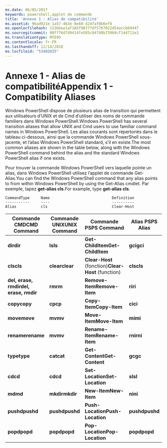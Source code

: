 ```yaml
---
ms.date: 06/05/2017
keywords: powershell,applet de commande
title: 'Annexe 1 : Alias de compatibilité'
ms.assetid: 96ad921e-1a57-463e-8e60-424faf8b6ef8
ms.openlocfilehash: 113bbee1af185f98777df5767022d54accb69447
ms.sourcegitcommit: 00ff76d7d9414fe585c04740b739b9cf14d711e1
ms.translationtype: MTE95
ms.contentlocale: fr-FR
ms.lasthandoff: 12/14/2018
ms.locfileid: "53402035"
---
```

# <a name="appendix-1---compatibility-aliases"></a><span data-ttu-id="37aae-103">Annexe 1 - Alias de compatibilité</span><span class="sxs-lookup"><span data-stu-id="37aae-103">Appendix 1 - Compatibility Aliases</span></span>

<span data-ttu-id="37aae-104">Windows PowerShell dispose de plusieurs alias de transition qui permettent aux utilisateurs d’UNIX et de Cmd d’utiliser des noms de commande familiers dans Windows PowerShell.</span><span class="sxs-lookup"><span data-stu-id="37aae-104">Windows PowerShell has several transition aliases that allow UNIX and Cmd users to use familiar command names in Windows PowerShell.</span></span> <span data-ttu-id="37aae-105">Les alias courants sont répertoriés dans le tableau ci-dessous, ainsi que la commande Windows PowerShell sous-jacente, et l’alias Windows PowerShell standard, s’il en existe.</span><span class="sxs-lookup"><span data-stu-id="37aae-105">The most common aliases are shown in the table below, along with the Windows PowerShell command behind the alias and the standard Windows PowerShell alias if one exists.</span></span>

<span data-ttu-id="37aae-106">Pour trouver la commande Windows PowerShell vers laquelle pointe un alias, dans Windows PowerShell utilisez l’applet de commande Get-Alias.</span><span class="sxs-lookup"><span data-stu-id="37aae-106">You can find the Windows PowerShell command that any alias points to from within Windows PowerShell by using the Get-Alias cmdlet.</span></span> <span data-ttu-id="37aae-107">Par exemple, tapez **get-alias cls**.</span><span class="sxs-lookup"><span data-stu-id="37aae-107">For example, type **get-alias cls**.</span></span>

```
CommandType     Name                            Definition
-----------     ----                            ----------
Alias           cls                             Clear-Host
```

|<span data-ttu-id="37aae-108">Commande CMD</span><span class="sxs-lookup"><span data-stu-id="37aae-108">CMD Command</span></span>|<span data-ttu-id="37aae-109">Commande UNIX</span><span class="sxs-lookup"><span data-stu-id="37aae-109">UNIX Command</span></span>|<span data-ttu-id="37aae-110">Commande PS</span><span class="sxs-lookup"><span data-stu-id="37aae-110">PS Command</span></span>|<span data-ttu-id="37aae-111">Alias PS</span><span class="sxs-lookup"><span data-stu-id="37aae-111">PS Alias</span></span>|
|---------------|----------------|--------------|------------|
|<span data-ttu-id="37aae-112">**dir**</span><span class="sxs-lookup"><span data-stu-id="37aae-112">**dir**</span></span>|<span data-ttu-id="37aae-113">**ls**</span><span class="sxs-lookup"><span data-stu-id="37aae-113">**ls**</span></span>|<span data-ttu-id="37aae-114">**Get-ChildItem**</span><span class="sxs-lookup"><span data-stu-id="37aae-114">**Get-ChildItem**</span></span>|<span data-ttu-id="37aae-115">**gci**</span><span class="sxs-lookup"><span data-stu-id="37aae-115">**gci**</span></span>|
|<span data-ttu-id="37aae-116">**cls**</span><span class="sxs-lookup"><span data-stu-id="37aae-116">**cls**</span></span>|<span data-ttu-id="37aae-117">**clear**</span><span class="sxs-lookup"><span data-stu-id="37aae-117">**clear**</span></span>|<span data-ttu-id="37aae-118">**Clear-Host** (fonction)</span><span class="sxs-lookup"><span data-stu-id="37aae-118">**Clear-Host** (function)</span></span>|<span data-ttu-id="37aae-119">**cls**</span><span class="sxs-lookup"><span data-stu-id="37aae-119">**cls**</span></span>|
|<span data-ttu-id="37aae-120">**del, erase, rmdir**</span><span class="sxs-lookup"><span data-stu-id="37aae-120">**del, erase, rmdir**</span></span>|<span data-ttu-id="37aae-121">**rm**</span><span class="sxs-lookup"><span data-stu-id="37aae-121">**rm**</span></span>|<span data-ttu-id="37aae-122">**Remove-Item**</span><span class="sxs-lookup"><span data-stu-id="37aae-122">**Remove-Item**</span></span>|<span data-ttu-id="37aae-123">**ri**</span><span class="sxs-lookup"><span data-stu-id="37aae-123">**ri**</span></span>|
|<span data-ttu-id="37aae-124">**copy**</span><span class="sxs-lookup"><span data-stu-id="37aae-124">**copy**</span></span>|<span data-ttu-id="37aae-125">**cp**</span><span class="sxs-lookup"><span data-stu-id="37aae-125">**cp**</span></span>|<span data-ttu-id="37aae-126">**Copy-Item**</span><span class="sxs-lookup"><span data-stu-id="37aae-126">**Copy-Item**</span></span>|<span data-ttu-id="37aae-127">**ci**</span><span class="sxs-lookup"><span data-stu-id="37aae-127">**ci**</span></span>|
|<span data-ttu-id="37aae-128">**move**</span><span class="sxs-lookup"><span data-stu-id="37aae-128">**move**</span></span>|<span data-ttu-id="37aae-129">**mv**</span><span class="sxs-lookup"><span data-stu-id="37aae-129">**mv**</span></span>|<span data-ttu-id="37aae-130">**Move-Item**</span><span class="sxs-lookup"><span data-stu-id="37aae-130">**Move-Item**</span></span>|<span data-ttu-id="37aae-131">**mi**</span><span class="sxs-lookup"><span data-stu-id="37aae-131">**mi**</span></span>|
|<span data-ttu-id="37aae-132">**rename**</span><span class="sxs-lookup"><span data-stu-id="37aae-132">**rename**</span></span>|<span data-ttu-id="37aae-133">**mv**</span><span class="sxs-lookup"><span data-stu-id="37aae-133">**mv**</span></span>|<span data-ttu-id="37aae-134">**Rename-Item**</span><span class="sxs-lookup"><span data-stu-id="37aae-134">**Rename-Item**</span></span>|<span data-ttu-id="37aae-135">**rni**</span><span class="sxs-lookup"><span data-stu-id="37aae-135">**rni**</span></span>|
|<span data-ttu-id="37aae-136">**type**</span><span class="sxs-lookup"><span data-stu-id="37aae-136">**type**</span></span>|<span data-ttu-id="37aae-137">**cat**</span><span class="sxs-lookup"><span data-stu-id="37aae-137">**cat**</span></span>|<span data-ttu-id="37aae-138">**Get-Content**</span><span class="sxs-lookup"><span data-stu-id="37aae-138">**Get-Content**</span></span>|<span data-ttu-id="37aae-139">**gc**</span><span class="sxs-lookup"><span data-stu-id="37aae-139">**gc**</span></span>|
|<span data-ttu-id="37aae-140">**cd**</span><span class="sxs-lookup"><span data-stu-id="37aae-140">**cd**</span></span>|<span data-ttu-id="37aae-141">**cd**</span><span class="sxs-lookup"><span data-stu-id="37aae-141">**cd**</span></span>|<span data-ttu-id="37aae-142">**Set-Location**</span><span class="sxs-lookup"><span data-stu-id="37aae-142">**Set-Location**</span></span>|<span data-ttu-id="37aae-143">**sl**</span><span class="sxs-lookup"><span data-stu-id="37aae-143">**sl**</span></span>|
|<span data-ttu-id="37aae-144">**md**</span><span class="sxs-lookup"><span data-stu-id="37aae-144">**md**</span></span>|<span data-ttu-id="37aae-145">**mkdir**</span><span class="sxs-lookup"><span data-stu-id="37aae-145">**mkdir**</span></span>|<span data-ttu-id="37aae-146">**New-Item**</span><span class="sxs-lookup"><span data-stu-id="37aae-146">**New-Item**</span></span>|<span data-ttu-id="37aae-147">**ni**</span><span class="sxs-lookup"><span data-stu-id="37aae-147">**ni**</span></span>|
|<span data-ttu-id="37aae-148">**pushd**</span><span class="sxs-lookup"><span data-stu-id="37aae-148">**pushd**</span></span>|<span data-ttu-id="37aae-149">**pushd**</span><span class="sxs-lookup"><span data-stu-id="37aae-149">**pushd**</span></span>|<span data-ttu-id="37aae-150">**Push-Location**</span><span class="sxs-lookup"><span data-stu-id="37aae-150">**Push-Location**</span></span>|<span data-ttu-id="37aae-151">**pushd**</span><span class="sxs-lookup"><span data-stu-id="37aae-151">**pushd**</span></span>|
|<span data-ttu-id="37aae-152">**popd**</span><span class="sxs-lookup"><span data-stu-id="37aae-152">**popd**</span></span>|<span data-ttu-id="37aae-153">**popd**</span><span class="sxs-lookup"><span data-stu-id="37aae-153">**popd**</span></span>|<span data-ttu-id="37aae-154">**Pop-Location**</span><span class="sxs-lookup"><span data-stu-id="37aae-154">**Pop-Location**</span></span>|<span data-ttu-id="37aae-155">**popd**</span><span class="sxs-lookup"><span data-stu-id="37aae-155">**popd**</span></span>|